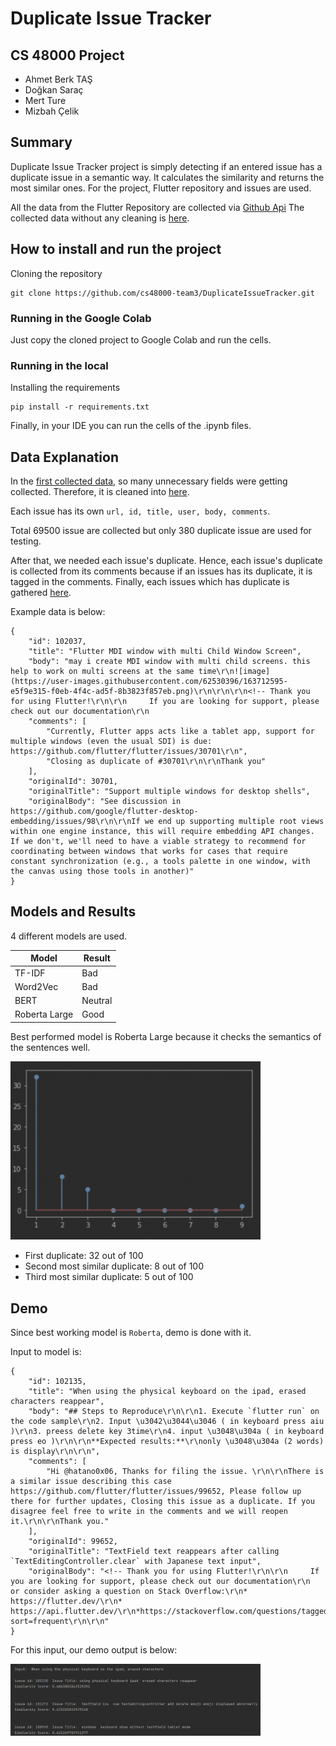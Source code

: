 # Duplicate Issue Tracker
## CS 48000 Project

- Ahmet Berk TAŞ
- Doğkan Saraç
- Mert Ture
- Mizbah Çelik


## Summary
Duplicate Issue Tracker project is simply detecting if an entered issue has a duplicate issue in a semantic way. It calculates the similarity and returns the most similar ones. For the project, Flutter repository and issues are used.

All the data from the Flutter Repository are collected via [Github Api](https://docs.github.com/en)
The collected data without any cleaning is [here](issues.json).

## How to install and run the project

Cloning the repository
```
git clone https://github.com/cs48000-team3/DuplicateIssueTracker.git
```

### Running in the Google Colab

Just copy the cloned project to Google Colab and run the cells.

### Running in the local
Installing the requirements

```
pip install -r requirements.txt
```

Finally, in your IDE you can run the cells of the .ipynb files.


## Data Explanation

In the [first collected data](issues.json), so many unnecessary fields were getting collected. Therefore, it is cleaned into [here](issues_clean.json).

Each issue has its own `url, id, title, user, body, comments`. 

Total 69500 issue are collected but only 380 duplicate issue are used for testing.

After that, we needed each issue's duplicate. Hence, each issue's duplicate is collected from its comments because if an issues has its duplicate, it is tagged in the comments. Finally, each issues which has duplicate is gathered [here](issues_final.json).

Example data is below:
```
{
    "id": 102037,
    "title": "Flutter MDI window with multi Child Window Screen",
    "body": "may i create MDI window with multi child screens. this help to work on multi screens at the same time\r\n![image](https://user-images.githubusercontent.com/62530396/163712595-e5f9e315-f0eb-4f4c-ad5f-8b3823f857eb.png)\r\n\r\n\r\n<!-- Thank you for using Flutter!\r\n\r\n     If you are looking for support, please check out our documentation\r\n
    "comments": [
        "Currently, Flutter apps acts like a tablet app, support for multiple windows (even the usual SDI) is due: https://github.com/flutter/flutter/issues/30701\r\n",
        "Closing as duplicate of #30701\r\n\r\nThank you"
    ],
    "originalId": 30701,
    "originalTitle": "Support multiple windows for desktop shells",
    "originalBody": "See discussion in https://github.com/google/flutter-desktop-embedding/issues/98\r\n\r\nIf we end up supporting multiple root views within one engine instance, this will require embedding API changes. If we don't, we'll need to have a viable strategy to recommend for coordinating between windows that works for cases that require constant synchronization (e.g., a tools palette in one window, with the canvas using those tools in another)"
}
```

## Models and Results

4 different models are used.

| Model  | Result |
| ------------- | ------------- |
| TF-IDF  | Bad  |
| Word2Vec  | Bad  |
| BERT | Neutral |
| Roberta Large | Good |

Best performed model is Roberta Large because it checks the semantics of the sentences well.

<img src="./screenshots/roberta-n-results.png" width="400">

- First duplicate: 32 out of 100
- Second most similar duplicate: 8 out of 100
- Third most similar duplicate: 5 out of 100

## Demo

Since best working model is `Roberta`, demo is done with it.

Input to model is:
```
{
    "id": 102135,
    "title": "When using the physical keyboard on the ipad, erased characters reappear",
    "body": "## Steps to Reproduce\r\n\r\n1. Execute `flutter run` on the code sample\r\n2. Input \u3042\u3044\u3046 ( in keyboard press aiu )\r\n3. preess delete key 3time\r\n4. input \u3048\u304a ( in keyboard press eo )\r\n\r\n**Expected results:**\r\nonly \u3048\u304a (2 words) is display\r\n\r\n",
    "comments": [
        "Hi @hatano0x06, Thanks for filing the issue. \r\n\r\nThere is a similar issue describing this case https://github.com/flutter/flutter/issues/99652, Please follow up there for further updates, Closing this issue as a duplicate. If you disagree feel free to write in the comments and we will reopen it.\r\n\r\nThank you."
    ],
    "originalId": 99652,
    "originalTitle": "TextField text reappears after calling `TextEditingController.clear` with Japanese text input",
    "originalBody": "<!-- Thank you for using Flutter!\r\n\r\n     If you are looking for support, please check out our documentation\r\n     or consider asking a question on Stack Overflow:\r\n* https://flutter.dev/\r\n* https://api.flutter.dev/\r\n*https://stackoverflow.com/questions/tagged/flutter?sort=frequent\r\n\r\n"
}
```
For this input, our demo output is below:

<img src="./screenshots/roberta-demo.png" width="400">



